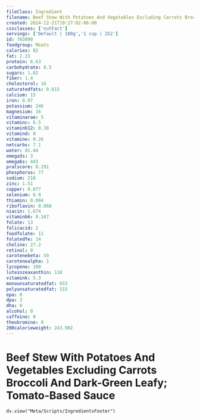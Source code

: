 ```yaml
---
fileClass: Ingredient
filename: Beef Stew With Potatoes And Vegetables Excluding Carrots Broccoli And Dark-Green Leafy; Tomato-Based Sauce
created: 2024-12-21T19:27:02-06:00
cssclasses: ['nutFact']
servings: ['Default | 100g','1 cup | 252']
id: 783090
foodgroup: Meats
calories: 82
fat: 2.33
protein: 6.63
carbohydrate: 8.5
sugars: 1.02
fiber: 1.4
cholesterol: 16
saturatedfats: 0.615
calcium: 15
iron: 0.97
potassium: 246
magnesium: 16
vitaminarae: 5
vitaminc: 6.5
vitaminb12: 0.38
vitamind: 0
vitamine: 0.26
netcarbs: 7.1
water: 81.44
omega3s: 3
omega6s: 443
pralscore: 0.291
phosphorus: 77
sodium: 218
zinc: 1.51
copper: 0.077
selenium: 6.9
thiamin: 0.094
riboflavin: 0.068
niacin: 1.674
vitaminb6: 0.167
folate: 13
folicacid: 2
foodfolate: 11
folatedfe: 14
choline: 27.2
retinol: 0
carotenebeta: 59
carotenealpha: 1
lycopene: 180
luteinzeaxanthin: 118
vitamink: 5.3
monounsaturatedfat: 933
polyunsaturatedfat: 515
epa: 0
dpa: 3
dha: 0
alcohol: 0
caffeine: 0
theobromine: 0
200calorieweight: 243.902
---
```


# Beef Stew With Potatoes And Vegetables Excluding Carrots Broccoli And Dark-Green Leafy; Tomato-Based Sauce

```dataviewjs
dv.view("Meta/Scripts/IngredientsFooter")
```